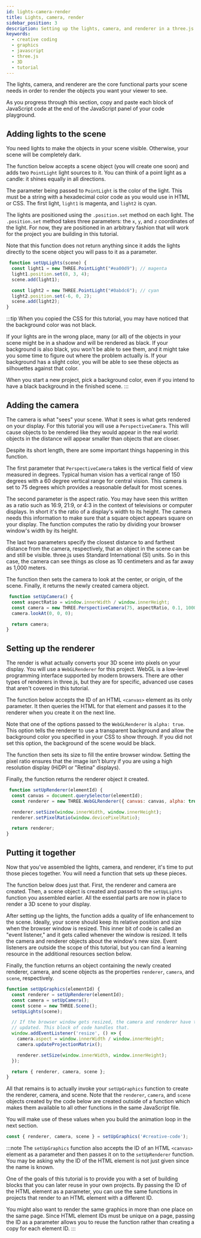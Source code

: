 ```yaml
---
id: lights-camera-render
title: Lights, camera, render
sidebar_position: 3
description: Setting up the lights, camera, and renderer in a three.js scene.
keywords:
  - creative coding
  - graphics
  - javascript
  - three.js
  - 3D
  - tutorial
---
```


The lights, camera, and renderer are the core functional parts your scene needs
in order to render the objects you want your viewer to see.

As you progress through this section, copy and paste each block of JavaScript
code at the end of the JavaScript panel of your code playground.

## Adding lights to the scene

You need lights to make the objects in your scene visible. Otherwise, your
scene will be completely dark.

The function below accepts a scene object (you will create one soon) and adds
two `PointLight` light sources to it. You can think of a point light as a
candle: it shines equally in all directions.

The parameter being passed to `PointLight` is the color of the light. This must
be a string with a hexadecimal color code as you would use in HTML or CSS. The
first light, `light1` is magenta, and `light2` is cyan.

The lights are positioned using the `.position.set` method on each light. The
`.position.set` method takes three parameters: the `x`, `y`, and `z`
coordinates of the light. For now, they are positioned in an arbitrary fashion
that will work for the project you are building in this tutorial.

Note that this function does not return anything since it adds the lights
directly to the scene object you will pass to it as a parameter.

```javascript
 function setUpLights(scene) {
  const light1 = new THREE.PointLight("#ea00d9"); // magenta
  light1.position.set(8, 3, 4);
  scene.add(light1);

  const light2 = new THREE.PointLight("#0abdc6"); // cyan
  light2.position.set(-6, 0, 2);
  scene.add(light2);
}
```

:::tip
When you copied the CSS for this tutorial, you may have noticed that the
background color was not black.

If your lights are in the wrong place, many (or all) of the objects in your
scene might be in a shadow and will be rendered as black. If your background is
also black, you won't be able to see them, and it might take you some time to
figure out where the problem actually is. If your background has a slight color,
you will be able to see these objects as silhouettes against that color.

When you start a new project, pick a background color, even if you intend to
have a black background in the finished scene.
:::

## Adding the camera

The camera is what "sees" your scene. What it sees is what gets rendered on your
display. For this tutorial you will use a `PerspectiveCamera`. This will cause
objects to be rendered like they would appear in the real world: objects in the
distance will appear smaller than objects that are closer.

Despite its short length, there are some important things happening in this
function.

The first parameter that `PerspectiveCamera` takes is the vertical field of
view measured in degrees. Typical human vision has a vertical range of 150
degrees with a 60 degree vertical range for central vision. This camera is set
to 75 degrees which provides a reasonable default for most scenes.

The second parameter is the aspect ratio. You may have seen this written as a
ratio such as 16:9, 21:9, or 4:3 in the context of televisions or computer
displays. In short it's the ratio of a display's width to its height. The
camera needs this information to make sure that a square object appears square
on your display. The function computes the ratio by dividing your browser
window's width by its height.

The last two parameters specify the closest distance to and farthest distance
from the camera, respectively, that an object in the scene can be and still be
visible. three.js uses Standard International (SI) units. So in this case, the
camera can see things as close as 10 centimeters and as far away as 1,000
meters.

The function then sets the camera to look at the center, or origin, of the
scene. Finally, it returns the newly created camera object.

```javascript
 function setUpCamera() {
  const aspectRatio = window.innerWidth / window.innerHeight;
  const camera = new THREE.PerspectiveCamera(75, aspectRatio, 0.1, 1000);
  camera.lookAt(0, 0, 0);

  return camera;
}
```

## Setting up the renderer

The render is what actually converts your 3D scene into pixels on your display.
You will use a `WebGLRenderer` for this project. WebGL is a low-level
programming interface supported by modern browsers. There are other types of
renderers in three.js, but they are for specific, advanced use cases that aren't
covered in this tutorial.

The function below accepts the ID of an HTML `<canvas>` element as its only
parameter. It then queries the HTML for that element and passes it to the
renderer when you create it on the next line.

Note that one of the options passed to the `WebGLRenderer` is `alpha: true`.
This option tells the renderer to use a transparent background and allow the
background color you specified in your CSS to show through. If you did not set
this option, the background of the scene would be black.

The function then sets its size to fill the entire browser window. Setting the
pixel ratio ensures that the image isn't blurry if you are using a high
resolution display (HiDPI or "Retina" displays).

Finally, the function returns the renderer object it created.

```javascript
 function setUpRenderer(elementId) {
  const canvas = document.querySelector(elementId);
  const renderer = new THREE.WebGLRenderer({ canvas: canvas, alpha: true });

  renderer.setSize(window.innerWidth, window.innerHeight);
  renderer.setPixelRatio(window.devicePixelRatio);

  return renderer;
}
```

## Putting it together

Now that you've assembled the lights, camera, and renderer, it's time to put
those pieces together. You will need a function that sets up these pieces.

The function below does just that. First, the renderer and camera are created.
Then, a scene object is created and passed to the `setUpLights` function you
assembled earlier. All the essential parts are now in place to render a 3D
scene to your display.

After setting up the lights, the function adds a quality of life enhancement to
the scene. Ideally, your scene should keep its relative position and size when
the browser window is resized. This inner bit of code is called an "event
listener," and it gets called whenever the window is resized. It tells the
camera and renderer objects about the window's new size. Event listeners are
outside the scope of this tutorial, but you can find a learning resource in the
additional resources section below.

Finally, the function returns an object containing the newly created renderer,
camera, and scene objects as the properties `renderer`, `camera`, and `scene`, 
respectively.

```javascript
function setUpGraphics(elementId) {
  const renderer = setUpRenderer(elementId);
  const camera = setUpCamera();
  const scene = new THREE.Scene();
  setUpLights(scene);

  // If the browser window gets resized, the camera and renderer have to be
  // updated. This block of code handles that.
  window.addEventListener('resize', () => {
    camera.aspect = window.innerWidth / window.innerHeight;
    camera.updateProjectionMatrix();

    renderer.setSize(window.innerWidth, window.innerHeight);
  });

  return { renderer, camera, scene };
}
```

All that remains is to actually invoke your `setUpGraphics` function to create
the renderer, camera, and scene. Note that the `renderer`, `camera`, and `scene`
objects created by the code below are created outside of a function which makes
them available to all other functions in the same JavaScript file.

You will make use of these values when you build the animation loop in the next
section.

```javascript
const { renderer, camera, scene } = setUpGraphics('#creative-code');
```

:::note
The `setUpGraphics` function also accepts the ID of an HTML `<canvas>` element
as a parameter and then passes it on to the `setUpRenderer` function. You may be
asking why the ID of the HTML element is not just given since the name is known.

One of the goals of this tutorial is to provide you with a set of building
blocks that you can later reuse in your own projects. By passing the ID of the
HTML element as a parameter, you can use the same functions in projects that
render to an HTML element with a different ID.

You might also want to render the same graphics in more than one place on the
same page. Since HTML element IDs must be unique on a page, passing the ID as a
parameter allows you to reuse the function rather than creating a copy for each
element ID.
:::
